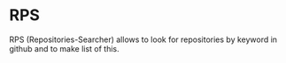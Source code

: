 # RPS
RPS (Repositories-Searcher) allows to look for repositories by keyword in github and to make list of this.
